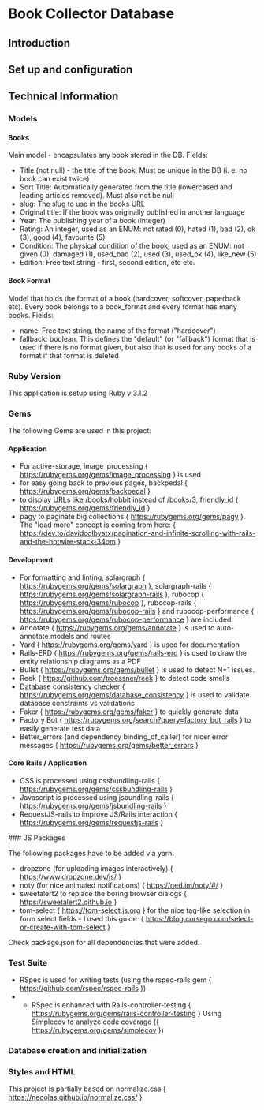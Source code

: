# Book Collector Database

## Introduction

## Set up and configuration

## Technical Information

### Models

#### Books

Main model - encapsulates any book stored in the DB.
Fields:

- Title (not null) - the title of the book. Must be unique in the DB (i. e. no book can exist twice)
- Sort Title: Automatically generated from the title (lowercased and leading articles removed). Must also not be null
- slug: The slug to use in the books URL
- Original title: If the book was originally published in another language
- Year: The publishing year of a book (integer)
- Rating: An integer, used as an ENUM: not rated (0), hated (1), bad (2), ok (3), good (4), favourite (5)
- Condition: The physical condition of the book, used as an ENUM: not given (0), damaged (1), used_bad (2), used (3), used_ok (4), like_new (5)
- Edition: Free text string - first, second edition, etc etc.

#### Book Format

Model that holds the format of a book (hardcover, softcover, paperback etc). Every book belongs to a book_format and every format has many books.
Fields:

- name: Free text string, the name of the format ("hardcover")
- fallback: boolean. This defines the "default" (or "fallback") format that is used if there is no format given, but also that is used for any books of a format if that format is deleted

### Ruby Version

This application is setup using Ruby v 3.1.2

### Gems

The following Gems are used in this project:

#### Application

- For active-storage, image_processing { https://rubygems.org/gems/image_processing } is used
- for easy going back to previous pages, backpedal { https://rubygems.org/gems/backpedal }
- to display URLs like /books/hobbit instead of /books/3, friendly_id { https://rubygems.org/gems/friendly_id }
- pagy to paginate big collections { https://rubygems.org/gems/pagy }. The "load more" concept is coming from here: { https://dev.to/davidcolbyatx/pagination-and-infinite-scrolling-with-rails-and-the-hotwire-stack-34om }

#### Development

- For formatting and linting, solargraph { https://rubygems.org/gems/solargraph }, solargraph-rails { https://rubygems.org/gems/solargraph-rails }, rubocop { https://rubygems.org/gems/rubocop }, rubocop-rails { https://rubygems.org/gems/rubocop-rails } and rubocop-performance { https://rubygems.org/gems/rubocop-performance } are included.
- Annotate { https://rubygems.org/gems/annotate } is used to auto-annotate models and routes
- Yard { https://rubygems.org/gems/yard } is used for documentation
- Rails-ERD { https://rubygems.org/gems/rails-erd } is used to draw the entity relationship diagrams as a PDF
- Bullet { https://rubygems.org/gems/bullet } is used to detect N+1 issues.
- Reek { https://github.com/troessner/reek } to detect code smells
- Database consistency checker { https://rubygems.org/gems/database_consistency } is used to validate database constraints vs validations
- Faker { https://rubygems.org/gems/faker } to quickly generate data
- Factory Bot { https://rubygems.org/search?query=factory_bot_rails } to easily generate test data
- Better_errors (and dependency binding_of_caller) for nicer error messages { https://rubygems.org/gems/better_errors }

#### Core Rails / Application

- CSS is processed using cssbundling-rails { https://rubygems.org/gems/cssbundling-rails }
- Javascript is processed using jsbundling-rails { https://rubygems.org/gems/jsbundling-rails }
- RequestJS-rails to improve JS/Rails interaction { https://rubygems.org/gems/requestjs-rails }

### JS Packages

The following packages have to be added via yarn:

- dropzone (for uploading images interactively) { https://www.dropzone.dev/js/ }
- noty (for nice animated notifications) { https://ned.im/noty/#/ }
- sweetalert2 to replace the boring browser dialogs { https://sweetalert2.github.io }
- tom-select { https://tom-select.js.org } for the nice tag-like selection in form select fields - I used this guide: { https://blog.corsego.com/select-or-create-with-tom-select }

Check package.json for all dependencies that were added.

### Test Suite

- RSpec is used for writing tests (using the rspec-rails gem { https://github.com/rspec/rspec-rails })
- - RSpec is enhanced with Rails-controller-testing { https://rubygems.org/gems/rails-controller-testing }
    Using Simplecov to analyze code coverage ({ https://rubygems.org/gems/simplecov })

### Database creation and initialization

### Styles and HTML

This project is partially based on normalize.css { https://necolas.github.io/normalize.css/ }

